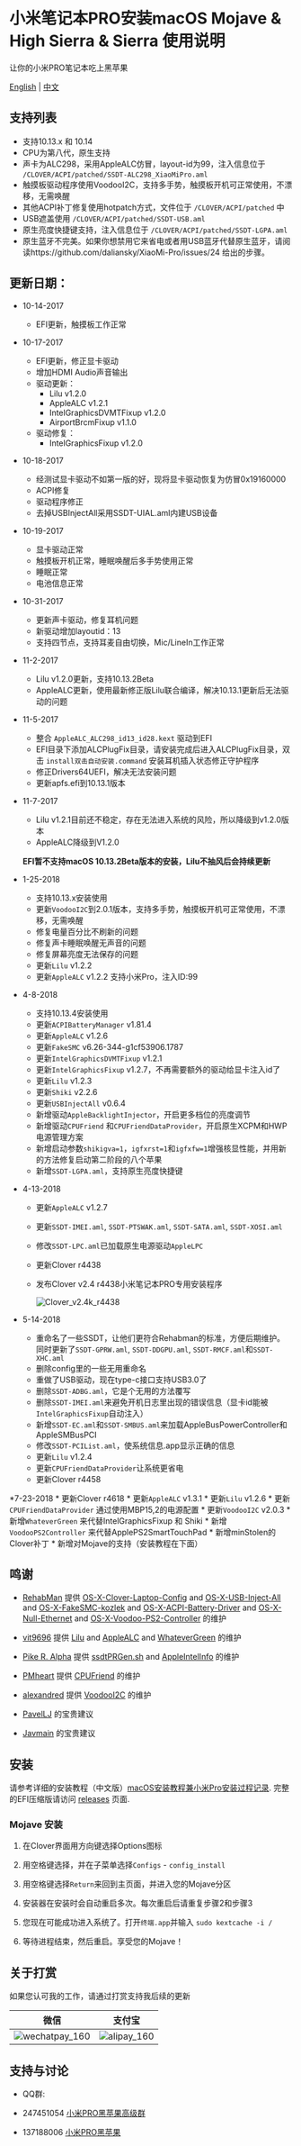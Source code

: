 # 小米笔记本PRO安装macOS Mojave & High Sierra & Sierra 使用说明

让你的小米PRO笔记本吃上黑苹果

[English](README.md) | [中文](README-CN.md)

## 支持列表

* 支持10.13.x 和 10.14
* CPU为第八代，原生支持
* 声卡为ALC298，采用AppleALC仿冒，layout-id为99，注入信息位于 `/CLOVER/ACPI/patched/SSDT-ALC298_XiaoMiPro.aml`
* 触摸板驱动程序使用VoodooI2C，支持多手势，触摸板开机可正常使用，不漂移，无需唤醒
* 其他ACPI补丁修复使用hotpatch方式，文件位于 `/CLOVER/ACPI/patched` 中
* USB遮盖使用 `/CLOVER/ACPI/patched/SSDT-USB.aml`
* 原生亮度快捷键支持，注入信息位于 `/CLOVER/ACPI/patched/SSDT-LGPA.aml`
* 原生蓝牙不完美。如果你想禁用它来省电或者用USB蓝牙代替原生蓝牙，请阅读https://github.com/daliansky/XiaoMi-Pro/issues/24 给出的步骤。



## 更新日期：

* 10-14-2017
    * EFI更新，触摸板工作正常

* 10-17-2017
    * EFI更新，修正显卡驱动
    * 增加HDMI Audio声音输出
    * 驱动更新：
        * Lilu v1.2.0 
        * AppleALC v1.2.1
        * IntelGraphicsDVMTFixup v1.2.0
        * AirportBrcmFixup v1.1.0
    * 驱动修复：
        * IntelGraphicsFixup v1.2.0 

* 10-18-2017
    * 经测试显卡驱动不如第一版的好，现将显卡驱动恢复为仿冒0x19160000
    * ACPI修复
    * 驱动程序修正
    * 去掉USBInjectAll采用SSDT-UIAL.aml内建USB设备

* 10-19-2017
    * 显卡驱动正常
    * 触摸板开机正常，睡眠唤醒后多手势使用正常
    * 睡眠正常
    * 电池信息正常

* 10-31-2017
    * 更新声卡驱动，修复耳机问题
    * 新驱动增加layoutid：13
    * 支持四节点，支持耳麦自由切换，Mic/LineIn工作正常

* 11-2-2017
    * Lilu v1.2.0更新，支持10.13.2Beta
    * AppleALC更新，使用最新修正版Lilu联合编译，解决10.13.1更新后无法驱动的问题

* 11-5-2017
    * 整合 `AppleALC_ALC298_id13_id28.kext` 驱动到EFI
    * EFI目录下添加ALCPlugFix目录，请安装完成后进入ALCPlugFix目录，双击 `install双击自动安装.command` 安装耳机插入状态修正守护程序
    * 修正Drivers64UEFI，解决无法安装问题
    * 更新apfs.efi到10.13.1版本

* 11-7-2017
    * Lilu v1.2.1目前还不稳定，存在无法进入系统的风险，所以降级到v1.2.0版本
    * AppleALC降级到V1.2.0

    **EFI暂不支持macOS 10.13.2Beta版本的安装，Lilu不抽风后会持续更新**

* 1-25-2018

    * 支持10.13.x安装使用
    * 更新`VoodooI2C`到2.0.1版本，支持多手势，触摸板开机可正常使用，不漂移，无需唤醒
    * 修复电量百分比不刷新的问题
    * 修复声卡睡眠唤醒无声音的问题
    * 修复屏幕亮度无法保存的问题
    * 更新`Lilu` v1.2.2
    * 更新`AppleALC` v1.2.2 支持小米Pro，注入ID:99


* 4-8-2018

    * 支持10.13.4安装使用
    * 更新`ACPIBatteryManager` v1.81.4
    * 更新`AppleALC` v1.2.6
    * 更新`FakeSMC` v6.26-344-g1cf53906.1787
    * 更新`IntelGraphicsDVMTFixup` v1.2.1
    * 更新`IntelGraphicsFixup` v1.2.7，不再需要额外的驱动给显卡注入id了
    * 更新`Lilu` v1.2.3
    * 更新`Shiki` v2.2.6
    * 更新`USBInjectAll` v0.6.4
    * 新增驱动`AppleBacklightInjector`，开启更多档位的亮度调节
    * 新增驱动`CPUFriend` 和`CPUFriendDataProvider`，开启原生XCPM和HWP电源管理方案
    * 新增启动参数`shikigva=1`，`igfxrst=1`和`igfxfw=1`增强核显性能，并用新的方法修复启动第二阶段的八个苹果
    * 新增`SSDT-LGPA.aml`，支持原生亮度快捷键
    
* 4-13-2018
    
    * 更新`AppleALC` v1.2.7
    * 更新`SSDT-IMEI.aml`, `SSDT-PTSWAK.aml`, `SSDT-SATA.aml`, `SSDT-XOSI.aml`
    * 修改`SSDT-LPC.aml`已加载原生电源驱动`AppleLPC`
    * 更新Clover r4438
    * 发布Clover v2.4 r4438小米笔记本PRO专用安装程序

        ![Clover_v2.4k_r4438](http://7.daliansky.net/clover4438/2.png)

* 5-14-2018
    
    * 重命名了一些SSDT，让他们更符合Rehabman的标准，方便后期维护。同时更新了`SSDT-GPRW.aml`, `SSDT-DDGPU.aml`, `SSDT-RMCF.aml`和`SSDT-XHC.aml`
    * 删除config里的一些无用重命名
    * 重做了USB驱动，现在type-c接口支持USB3.0了 
    * 删除`SSDT-ADBG.aml`，它是个无用的方法覆写
    * 删除`SSDT-IMEI.aml`来避免开机日志里出现的错误信息（显卡id能被`IntelGraphicsFixup`自动注入）
    * 新增`SSDT-EC.aml`和`SSDT-SMBUS.aml`来加载AppleBusPowerController和AppleSMBusPCI
    * 修改`SSDT-PCIList.aml`，使系统信息.app显示正确的信息
    * 更新`Lilu` v1.2.4
    * 更新`CPUFriendDataProvider`让系统更省电
    * 更新Clover r4458

*7-23-2018
    * 更新Clover r4618
    * 更新`AppleALC` v1.3.1
    * 更新`Lilu` v1.2.6
    * 更新`CPUFriendDataProvider` 通过使用MBP15,2的电源配置
    * 更新`VoodooI2C` v2.0.3
    * 新增`WhateverGreen` 来代替IntelGraphicsFixup 和 Shiki
    * 新增`VoodooPS2Controller` 来代替ApplePS2SmartTouchPad
    * 新增minStolen的Clover补丁
    * 新增对Mojave的支持（安装教程在下面）

## 鸣谢

- [RehabMan](https://github.com/RehabMan) 提供 [OS-X-Clover-Laptop-Config](https://github.com/RehabMan/OS-X-Clover-Laptop-Config) and [OS-X-USB-Inject-All](https://github.com/RehabMan/OS-X-USB-Inject-All) and [OS-X-FakeSMC-kozlek](https://github.com/RehabMan/OS-X-FakeSMC-kozlek) and [OS-X-ACPI-Battery-Driver](https://github.com/RehabMan/OS-X-ACPI-Battery-Driver) and [OS-X-Null-Ethernet](https://github.com/RehabMan/OS-X-Null-Ethernet) and [OS-X-Voodoo-PS2-Controller](https://github.com/RehabMan/OS-X-Voodoo-PS2-Controller) 的维护

- [vit9696](https://github.com/vit9696) 提供 [Lilu](https://github.com/acidanthera/Lilu) and [AppleALC](https://github.com/acidanthera/AppleALC) and [WhateverGreen](https://github.com/acidanthera/WhateverGreen) 的维护

- [Pike R. Alpha](https://github.com/Piker-Alpha) 提供 [ssdtPRGen.sh](https://github.com/Piker-Alpha/ssdtPRGen.sh) and [AppleIntelInfo](https://github.com/Piker-Alpha/AppleIntelInfo) 的维护

- [PMheart](https://github.com/PMheart) 提供 [CPUFriend](https://github.com/PMheart/CPUFriend) 的维护

- [alexandred](https://github.com/alexandred) 提供 [VoodooI2C](https://github.com/alexandred/VoodooI2C) 的维护

- [PavelLJ](https://github.com/PavelLJ) 的宝贵建议

- [Javmain](https://github.com/javmain) 的宝贵建议


## 安装

请参考详细的安装教程（中文版）[macOS安装教程兼小米Pro安装过程记录](https://blog.daliansky.net/MacOS-installation-tutorial-XiaoMi-Pro-installation-process-records.html).
完整的EFI压缩版请访问 [releases](https://github.com/stevezhengshiqi/XiaoMi-Pro/releases) 页面.

### Mojave 安装

1. 在Clover界面用方向键选择Options图标

2. 用空格键选择，并在子菜单选择`Configs` - `config_install`

3. 用空格键选择`Return`来回到主页面，并进入您的Mojave分区

4. 安装器在安装时会自动重启多次。每次重启后请重复步骤2和步骤3

5. 您现在可能成功进入系统了。打开`终端.app`并输入 `sudo kextcache -i /`

6. 等待进程结束，然后重启。享受您的Mojave！


## 关于打赏

如果您认可我的工作，请通过打赏支持我后续的更新

| 微信                                                       | 支付宝                                               |
| ---------------------------------------------------------- | ---------------------------------------------------- |
| ![wechatpay_160](http://7.daliansky.net/wechatpay_160.jpg) | ![alipay_160](http://7.daliansky.net/alipay_160.jpg) |

## 支持与讨论

* QQ群:
* 247451054 [小米PRO黑苹果高级群](http://shang.qq.com/wpa/qunwpa?idkey=6223ea12a7f7efe58d5972d241000dd59cbd0260db2fdede52836ca220f7f20e)
* 137188006 [小米PRO黑苹果](http://shang.qq.com/wpa/qunwpa?idkey=c17e190b9466a73cf12e8caec36e87124fce9e231a895353ee817e9921fdd74e)

  ​


